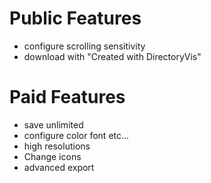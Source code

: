 # Public Features

- configure scrolling sensitivity
- download with "Created with DirectoryVis"

# Paid Features

- save unlimited
- configure color font etc...
- high resolutions
- Change icons
- advanced export
